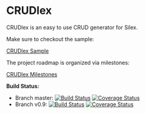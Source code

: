 CRUDlex
==========

CRUDlex is an easy to use CRUD generator for Silex.

Make sure to checkout the sample:

[CRUDlex Sample](https://github.com/philiplb/CRUDlexSample)

The project roadmap is organized via milestones:

[CRUDlex Milestones](https://github.com/philiplb/CRUDlex/milestones)

**Build Status:**
- Branch master:
    [![Build Status](https://travis-ci.org/philiplb/CRUDlex.svg?branch=master)](https://travis-ci.org/philiplb/CRUDlex)
    [![Coverage Status](https://coveralls.io/repos/philiplb/CRUDlex/badge.png?branch=v0.9)](https://coveralls.io/r/philiplb/CRUDlex?branch=v0.9)
- Branch v0.9:
    [![Build Status](https://travis-ci.org/philiplb/CRUDlex.svg?branch=v0.9)](https://travis-ci.org/philiplb/CRUDlex)
    [![Coverage Status](https://coveralls.io/repos/philiplb/CRUDlex/badge.png?branch=master)](https://coveralls.io/r/philiplb/CRUDlex?branch=master)
